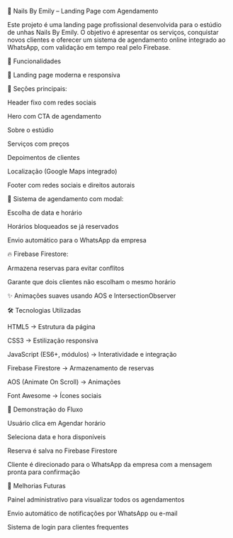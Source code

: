 💅 Nails By Emily – Landing Page com Agendamento

Este projeto é uma landing page profissional desenvolvida para o estúdio de unhas Nails By Emily.
O objetivo é apresentar os serviços, conquistar novos clientes e oferecer um sistema de agendamento online integrado ao WhatsApp, com validação em tempo real pelo Firebase.

🚀 Funcionalidades

🎨 Landing page moderna e responsiva

📖 Seções principais:

Header fixo com redes sociais

Hero com CTA de agendamento

Sobre o estúdio

Serviços com preços

Depoimentos de clientes

Localização (Google Maps integrado)

Footer com redes sociais e direitos autorais

📅 Sistema de agendamento com modal:

Escolha de data e horário

Horários bloqueados se já reservados

Envio automático para o WhatsApp da empresa

🔥 Firebase Firestore:

Armazena reservas para evitar conflitos

Garante que dois clientes não escolham o mesmo horário

✨ Animações suaves usando AOS e IntersectionObserver

🛠️ Tecnologias Utilizadas

HTML5 → Estrutura da página

CSS3 → Estilização responsiva

JavaScript (ES6+, módulos) → Interatividade e integração

Firebase Firestore → Armazenamento de reservas

AOS (Animate On Scroll) → Animações

Font Awesome → Ícones sociais

📸 Demonstração do Fluxo

Usuário clica em Agendar horário

Seleciona data e hora disponíveis

Reserva é salva no Firebase Firestore

Cliente é direcionado para o WhatsApp da empresa com a mensagem pronta para confirmação

📌 Melhorias Futuras

Painel administrativo para visualizar todos os agendamentos

Envio automático de notificações por WhatsApp ou e-mail

Sistema de login para clientes frequentes
